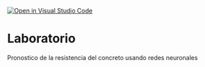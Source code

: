 [![Open in Visual Studio Code](https://classroom.github.com/assets/open-in-vscode-718a45dd9cf7e7f842a935f5ebbe5719a5e09af4491e668f4dbf3b35d5cca122.svg)](https://classroom.github.com/online_ide?assignment_repo_id=11277902&assignment_repo_type=AssignmentRepo)
# Laboratorio
Pronostico de la resistencia del concreto usando redes neuronales

